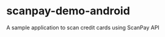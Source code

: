 scanpay-demo-android
====================

A sample application to scan credit cards using ScanPay API
